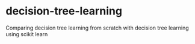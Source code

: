 # decision-tree-learning
Comparing decision tree learning from scratch with decision tree learning using scikit learn
